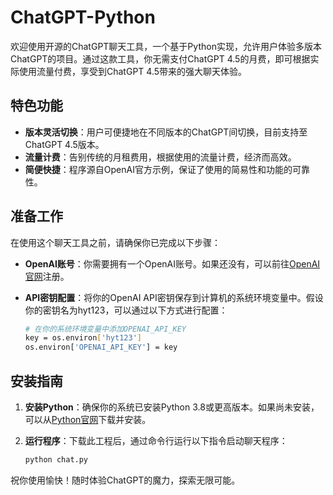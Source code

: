 # ChatGPT-Python

欢迎使用开源的ChatGPT聊天工具，一个基于Python实现，允许用户体验多版本ChatGPT的项目。通过这款工具，你无需支付ChatGPT 4.5的月费，即可根据实际使用流量付费，享受到ChatGPT 4.5带来的强大聊天体验。

## 特色功能

- **版本灵活切换**：用户可便捷地在不同版本的ChatGPT间切换，目前支持至ChatGPT 4.5版本。
- **流量计费**：告别传统的月租费用，根据使用的流量计费，经济而高效。
- **简便快捷**：程序源自OpenAI官方示例，保证了使用的简易性和功能的可靠性。

## 准备工作

在使用这个聊天工具之前，请确保你已完成以下步骤：

- **OpenAI账号**：你需要拥有一个OpenAI账号。如果还没有，可以前往[OpenAI官网](https://openai.com/)注册。
- **API密钥配置**：将你的OpenAI API密钥保存到计算机的系统环境变量中。假设你的密钥名为hyt123，可以通过以下方式进行配置：

  ```bash
  # 在你的系统环境变量中添加OPENAI_API_KEY
  key = os.environ['hyt123']
  os.environ['OPENAI_API_KEY'] = key
  ```

## 安装指南

1. **安装Python**：确保你的系统已安装Python 3.8或更高版本。如果尚未安装，可以从[Python官网](https://www.python.org/)下载并安装。

2. **运行程序**：下载此工程后，通过命令行运行以下指令启动聊天程序：

   ```bash
   python chat.py
   ```

祝你使用愉快！随时体验ChatGPT的魔力，探索无限可能。
